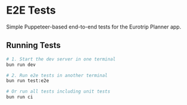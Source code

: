 # E2E Tests

Simple Puppeteer-based end-to-end tests for the Eurotrip Planner app.

## Running Tests

```bash
# 1. Start the dev server in one terminal
bun run dev

# 2. Run e2e tests in another terminal
bun run test:e2e

# Or run all tests including unit tests
bun run ci
```
